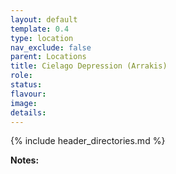 ```yaml
---
layout: default
template: 0.4
type: location
nav_exclude: false
parent: Locations
title: Cielago Depression (Arrakis)
role: 
status: 
flavour: 
image: 
details:
---
```

{% include header_directories.md %}

**Notes:**